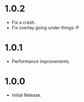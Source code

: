 # 1.0.2
- Fix a crash.
- Fix overlay going under things :P

# 1.0.1
- Performance improvements.

# 1.0.0
- Initial Release.

